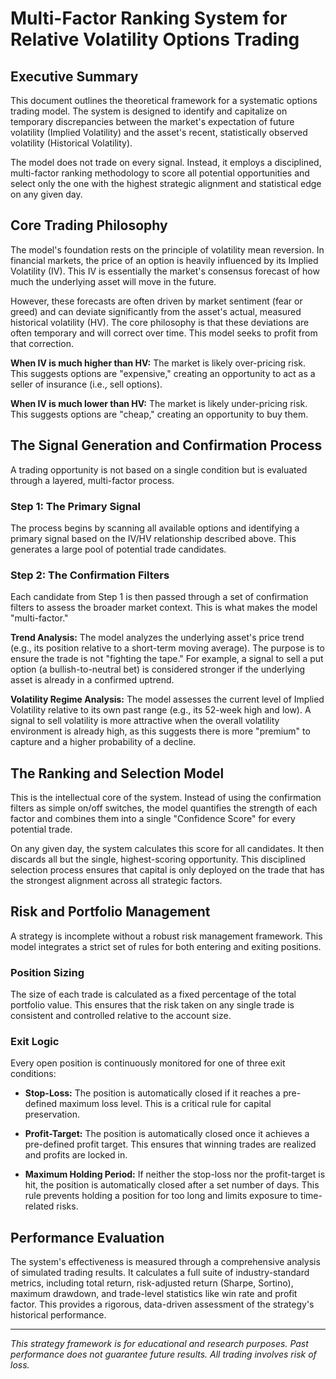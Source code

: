 # Multi-Factor Ranking System for Relative Volatility Options Trading

## Executive Summary

This document outlines the theoretical framework for a systematic options trading model. The system is designed to identify and capitalize on temporary discrepancies between the market's expectation of future volatility (Implied Volatility) and the asset's recent, statistically observed volatility (Historical Volatility).

The model does not trade on every signal. Instead, it employs a disciplined, multi-factor ranking methodology to score all potential opportunities and select only the one with the highest strategic alignment and statistical edge on any given day.

## Core Trading Philosophy

The model's foundation rests on the principle of volatility mean reversion. In financial markets, the price of an option is heavily influenced by its Implied Volatility (IV). This IV is essentially the market's consensus forecast of how much the underlying asset will move in the future.

However, these forecasts are often driven by market sentiment (fear or greed) and can deviate significantly from the asset's actual, measured historical volatility (HV). The core philosophy is that these deviations are often temporary and will correct over time. This model seeks to profit from that correction.

**When IV is much higher than HV:** The market is likely over-pricing risk. This suggests options are "expensive," creating an opportunity to act as a seller of insurance (i.e., sell options).

**When IV is much lower than HV:** The market is likely under-pricing risk. This suggests options are "cheap," creating an opportunity to buy them.

## The Signal Generation and Confirmation Process

A trading opportunity is not based on a single condition but is evaluated through a layered, multi-factor process.

### Step 1: The Primary Signal
The process begins by scanning all available options and identifying a primary signal based on the IV/HV relationship described above. This generates a large pool of potential trade candidates.

### Step 2: The Confirmation Filters
Each candidate from Step 1 is then passed through a set of confirmation filters to assess the broader market context. This is what makes the model "multi-factor."

**Trend Analysis:** The model analyzes the underlying asset's price trend (e.g., its position relative to a short-term moving average). The purpose is to ensure the trade is not "fighting the tape." For example, a signal to sell a put option (a bullish-to-neutral bet) is considered stronger if the underlying asset is already in a confirmed uptrend.

**Volatility Regime Analysis:** The model assesses the current level of Implied Volatility relative to its own past range (e.g., its 52-week high and low). A signal to sell volatility is more attractive when the overall volatility environment is already high, as this suggests there is more "premium" to capture and a higher probability of a decline.

## The Ranking and Selection Model

This is the intellectual core of the system. Instead of using the confirmation filters as simple on/off switches, the model quantifies the strength of each factor and combines them into a single "Confidence Score" for every potential trade.

On any given day, the system calculates this score for all candidates. It then discards all but the single, highest-scoring opportunity. This disciplined selection process ensures that capital is only deployed on the trade that has the strongest alignment across all strategic factors.

## Risk and Portfolio Management

A strategy is incomplete without a robust risk management framework. This model integrates a strict set of rules for both entering and exiting positions.

### Position Sizing
The size of each trade is calculated as a fixed percentage of the total portfolio value. This ensures that the risk taken on any single trade is consistent and controlled relative to the account size.

### Exit Logic
Every open position is continuously monitored for one of three exit conditions:

- **Stop-Loss:** The position is automatically closed if it reaches a pre-defined maximum loss level. This is a critical rule for capital preservation.

- **Profit-Target:** The position is automatically closed once it achieves a pre-defined profit target. This ensures that winning trades are realized and profits are locked in.

- **Maximum Holding Period:** If neither the stop-loss nor the profit-target is hit, the position is automatically closed after a set number of days. This rule prevents holding a position for too long and limits exposure to time-related risks.

## Performance Evaluation

The system's effectiveness is measured through a comprehensive analysis of simulated trading results. It calculates a full suite of industry-standard metrics, including total return, risk-adjusted return (Sharpe, Sortino), maximum drawdown, and trade-level statistics like win rate and profit factor. This provides a rigorous, data-driven assessment of the strategy's historical performance.

---

*This strategy framework is for educational and research purposes. Past performance does not guarantee future results. All trading involves risk of loss.*
